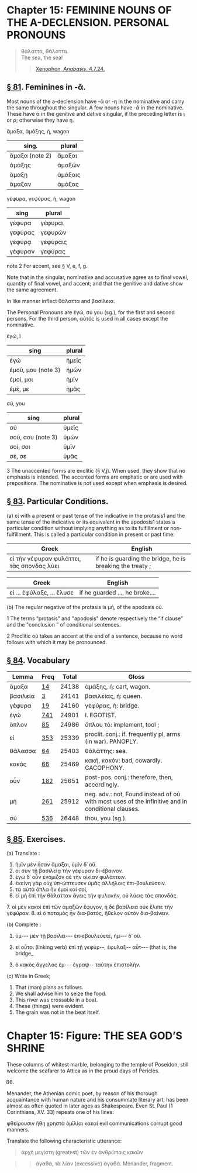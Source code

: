 # Chapter 15: FEMININE NOUNS OF THE A-DECLENSION. PERSONAL PRONOUNS

>  θάλαττα, θάλαττα.<br/>
>  The sea, the sea!<br/>
>> [Xenophon, *Anabasis*, 4.7.24. ](https://scaife.perseus.org/reader/urn:cts:greekLit:tlg0032.tlg006.perseus-grc2:4.7.24?right=perseus-eng2)




## [§ 81](#para81). Feminines in -ᾰ.


Most nouns of the a-declension
have -ᾱ or -η in the nominative and carry the same throughout the singular. A few nouns have -ᾰ in the nominative.
These have ᾱ in the genitive and dative singular, if the
preceding letter is ι or ρ; otherwise they have η.



ἅμαξα, ἁμάξης, ἡ, wagon


| sing. | plural | 
| --- | --- 
| ἅμαξα (note 2) | ἅμαξαι | 
| ἁμάξης | ἁμαξῶν | 
| ἅμαξῃ | ἁμάξαις | 
| ἅμαξαν | ἁμάξας | 




γέφυρα, γεφύρας, ἡ, wagon

| sing | plural | 
| --- | --- 
| γέφυρα | γέφυραι | 
| γεφύρας | γεφυρῶν | 
| γεφύρᾳ | γεφύραις | 
| γέφυραν | γεφύρας | 




note 2 For accent, see § V, e, f, g.


Note that in the singular, nominative and accusative agree as to
final vowel, quantity of final vowel, and accent; and that the genitive
and dative show the same agreement.



In like manner inflect θάλαττα and βασίλεια.

<div type="textpart" subtype="para" n="82">


The Personal Pronouns are <rs type="lemma">ἐγώ</rs>,
<rs type="lemma">σύ</rs> you (sg.), for
the first and second persons. For the third person, αὐτός
is used in all cases except the nominative.



ἐγώ, I

| sing | plural | 
| --- | --- 
| ἐγώ | ἡμεῖς | 
| ἐμοῦ, μου (note 3) | ἡμῶν | 
| ἐμοί, μοι | ἡμῖν | 
| ἐμέ, με | ἡμᾶς | 




σύ, you

| sing | plural | 
| --- | --- 
| σύ | ὑμεῖς | 
| σοῦ, σου (note 3) | ὑμῶν | 
| σοί, σοι | ὑμῖν | 
| σέ, σε | ὑμᾶς | 




3 The unaccented forms are enclitic (§ V,j). When used, they show that
no emphasis is intended. The accented forms are emphatic or are used with
prepositions. The nominative is not used except when emphasis is desired.



<pb n="47"/>


## [§ 83](#para83). Particular Conditions.


(a) εἰ with a present or past
tense of the indicative in the protasis1 and the same tense
of the indicative or its equivalent in the apodosis1 states a
particular condition without implying anything as to its
fulfillment or non-fulfillment. This is called a particular
condition in present or past time:

| Greek | English | 
| --- | -- | 
|  εἰ τὴν γέφυραν φυλάττει, τὰς σπονδὰς λύει   |  if he is guarding the bridge, he is breaking the treaty ;  |



| Greek | English | 
| --- | -- | 
|  εἰ ... ἐφύλαξε, ... ἔλυσε  |  if he guarded ..., he broke....  |






(b) The regular negative of the protasis is μή, of the
apodosis οὐ.



1 The terms “protasis” and "apodosis" denote respectively the “if clause” and the "conclusion ” of conditional sentences.



2 Proclitic οὐ takes an accent at the end of a sentence, because no word follows with which it may be pronounced.


## [§ 84](#para84). Vocabulary
| Lemma | Freq | Total | Gloss |
| --- | --- | --- | -- |
| ἄμαξα | [14](https://github.com/gregorycrane/CrosbySchaeffer2.0/tree/main/chaps/vocpassages/0032-006/ἅμαξα.md) | 24138 | ἁμάξης, ἡ: cart, wagon. 
| βασιλεία | [3](https://github.com/gregorycrane/CrosbySchaeffer2.0/tree/main/chaps/vocpassages/0032-006/βασίλεια.md) | 24141 | βασιλείας, ἡ: queen. 
| γέφυρα | [19](https://github.com/gregorycrane/CrosbySchaeffer2.0/tree/main/chaps/vocpassages/0032-006/γέφυρα.md) | 24160 | γεφύρας, ἡ: bridge. 
| ἐγώ | [741](https://github.com/gregorycrane/CrosbySchaeffer2.0/tree/main/chaps/vocpassages/0032-006/ἐγώ.md) | 24901 | I. EGOTIST. 
| ὅπλον | [85](https://github.com/gregorycrane/CrosbySchaeffer2.0/tree/main/chaps/vocpassages/0032-006/ὅπλον.md) | 24986 | ὅπλου τό: implement, tool ;
| εἰ | [353](https://github.com/gregorycrane/CrosbySchaeffer2.0/tree/main/chaps/vocpassages/0032-006/εἰ.md) | 25339 | proclit. conj.: if. frequently pl, arms (in war). PANOPLY.
| θάλασσα | [64](https://github.com/gregorycrane/CrosbySchaeffer2.0/tree/main/chaps/vocpassages/0032-006/θάλαττα.md) | 25403 | θάλάττης: sea. 
| κακός | [66](https://github.com/gregorycrane/CrosbySchaeffer2.0/tree/main/chaps/vocpassages/0032-006/κακός.md) | 25469 | κακή, κακόν: bad, cowardly. CACOPHONY.
| οὖν | [182](https://github.com/gregorycrane/CrosbySchaeffer2.0/tree/main/chaps/vocpassages/0032-006/οὖν.md) | 25651 | post-pos. conj.: therefore, then,  accordingly.
| μή | [261](https://github.com/gregorycrane/CrosbySchaeffer2.0/tree/main/chaps/vocpassages/0032-006/μή.md) | 25912 | neg. adv.: not, Found instead of οὐ with most uses of the infinitive and in conditional clauses.
| σύ | [536](https://github.com/gregorycrane/CrosbySchaeffer2.0/tree/main/chaps/vocpassages/0032-006/σύ.md) | 26448 | thou, you (sg.).



## [§ 85](#para85). Exercises.




(a) Translate :

1. ἡμῖν μὲν ἦσαν ἅμαξαι, ὑμῖν δ᾽ οὔ.
2. οἱ σὺν τῇ βασιλείᾳ τὴν γέφυραν δι-ἔβαινον. 
3. ἐγὼ δ᾽ οὖν ἐνόμιζον σὲ τὴν οἰκίαν φυλάττειν. 
4. ἐκείνη γὰρ οὐχ ὑπ-ώπτευσεν ὑμᾶς ἀλλήλοις ἐπι-βουλεύσειν. 
5. τὰ αὐτὰ ὅπλα ἣν ἐμοὶ καὶ σοί, 
6. εἰ μὴ ἐπὶ τὴν θάλατταν ἄγεις τὴν φυλακήν, οὐ λύεις τὰς σπονδάς.


<pb n="48"/>
7. οἱ μὲν κακοὶ ἐπὶ τῶν ἁμαξῶν ἔφυγον, ἡ δὲ βασίλεια οὐκ ἔλιπε τὴν γέφῡραν. 
8. εἰ ὁ ποταμὸς ἦν δια-βατός, ἤθελον αὐτὸν δια-βαίνειν.

(b) Complete :

1. ὑμ--- μὲν τῇ βασιλει--- ἐπ-εβουλεύετε, ἡμ--- δ᾽ οὔ. 
2. εἰ οὗτοι (linking verb) ἐπὶ τῇ γεφύρ--, ἐφυλαξ-- αὖτ--- (that is, the bridge_






3. ὁ κακὸς ἄγγελος ἐμ--- ἐγραψ-- ταύτην ἐπιστολήν.

(c) Write in Greek;

1. That (man) plans as follows.
2. We shall advise him to seize the food. 
3. This river was crossable in a boat. 
4. These (things) were evident. 
5. The grain was not in the beat itself.


# Chapter 15: Figure: THE SEA GOD’S SHRINΕ


These columns of whitest marble, belonging to the temple of Poseidon, still welcome the
seafarer to Attica as in the proud
days of Pericles.

86.

Menander, the Athenian
comic poet, by reason of his thorough acquaintance with
human nature and his consummate literary art, has been
almost as often quoted in later ages as Shakespeare. Even
St. Paul (1 Corinthians, XV. 33) repeats one of his lines:

φθείρουσιν ἤθη χρηστὰ ὁμῑλίαι κακαί
evil communications corrupt good manners.

<div type="textpart" subtype="para" n="86">





Translate the following characteristic utterance:

> ἀρχὴ μεγίστη (greatest) τῶν ἐν ἀνθρώποις κακῶν

>> ἀγαθά, τὰ λίαν (excessive) ἀγαθά.
>> Menander, fragment.






<pb n="49"/>



